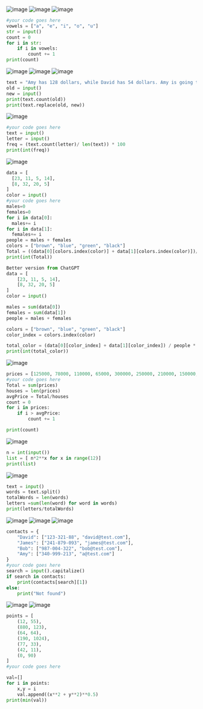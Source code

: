 ![image](https://github.com/Rizwans-github/DSA/assets/141806496/652ceaf2-d074-4ab9-a7a7-200807ca434a)
![image](https://github.com/Rizwans-github/DSA/assets/141806496/ad744e11-8843-46e8-80a4-20986e3fe3a0)
![image](https://github.com/Rizwans-github/DSA/assets/141806496/ae8631be-3e78-4335-9c9e-bf9f753b1307)
```py
#your code goes here
vowels = ["a", "e", "i", "o", "u"]
str = input()
count = 0
for i in str:
    if i in vowels:
        count += 1
print(count)
```
![image](https://github.com/Rizwans-github/DSA/assets/141806496/e8b47f09-1570-4d19-a22f-8eb89fe94571)
![image](https://github.com/Rizwans-github/DSA/assets/141806496/f02b5ab3-de7d-45a5-8f32-330feda2235b)
![image](https://github.com/Rizwans-github/DSA/assets/141806496/a5632ac6-b62d-4bd9-a864-be8c516db1da)
```py
text = "Amy has 128 dollars, while David has 54 dollars. Amy is going to the zoo. David watches soccer."
old = input()
new = input()
print(text.count(old))
print(text.replace(old, new))
```
![image](https://github.com/Rizwans-github/DSA/assets/141806496/13b1f896-4b1b-4ee3-810e-31cfd8e88697)
```py
#your code goes here
text = input()
letter = input()
freq = (text.count(letter)/ len(text)) * 100
print(int(freq))
```
![image](https://github.com/Rizwans-github/DSA/assets/141806496/5e261ae0-cd8b-4461-b1dc-2f925cc3a2bd)
```py
data = [
  [23, 11, 5, 14],
  [8, 32, 20, 5]
]
color = input()
#your code goes here
males=0
females=0
for i in data[0]:
  males+= i
for i in data[1]:
  females+= i
people = males + females
colors = ["brown", "blue", "green", "black"]
Total = ((data[0][colors.index(color)] + data[1][colors.index(color)])/ people)*100
print(int(Total))
```
```py
Better version from ChatGPT
data = [
    [23, 11, 5, 14],
    [8, 32, 20, 5]
]
color = input()

males = sum(data[0])
females = sum(data[1])
people = males + females

colors = ["brown", "blue", "green", "black"]
color_index = colors.index(color)

total_color = (data[0][color_index] + data[1][color_index]) / people * 100
print(int(total_color))
```

![image](https://github.com/Rizwans-github/DSA/assets/141806496/af40ec03-3a98-4ca3-b748-c5d864069fe7)
```py
prices = [125000, 78000, 110000, 65000, 300000, 250000, 210000, 150000, 165000, 140000, 125000, 85000, 90000, 128000, 230000, 225000, 100000, 300000]
#your code goes here
Total = sum(prices)
houses = len(prices)
avgPrice = Total/houses
count = 0
for i in prices:
    if i > avgPrice:
        count += 1

print(count)
```
![image](https://github.com/Rizwans-github/DSA/assets/141806496/c88ed906-ac4b-48ee-8ac4-12d5fcead09f)

```py
n = int(input())
list = [ n*2**x for x in range(12)]
print(list)
```
![image](https://github.com/Rizwans-github/DSA/assets/141806496/73e1edb2-5bd4-4392-8fac-79514ccd10fc)
```py
text = input()
words = text.split()
totalWords = len(words)
letters =sum(len(word) for word in words)
print(letters/totalWords)
```
![image](https://github.com/Rizwans-github/DSA/assets/141806496/372f4e2e-a8b3-451b-8c07-e07e9ca6056b)
![image](https://github.com/Rizwans-github/DSA/assets/141806496/01727685-8a2f-4429-a2da-6f404294fef8)
![image](https://github.com/Rizwans-github/DSA/assets/141806496/ed0ad49e-33e7-4352-9145-dffbf8fdcdf5)
```py
contacts = {
    "David": ["123-321-88", "david@test.com"],
    "James": ["241-879-093", "james@test.com"],
    "Bob": ["987-004-322", "bob@test.com"],
    "Amy": ["340-999-213", "a@test.com"]
}
#your code goes here
search = input().capitalize()
if search in contacts:
    print(contacts[search][1])
else:
    print("Not found")
```
![image](https://github.com/Rizwans-github/DSA/assets/141806496/c652c233-489c-46e2-9bea-e42e11905066)
![image](https://github.com/Rizwans-github/DSA/assets/141806496/0335d9e8-9863-447a-a67e-f003acff9891)
```py
points = [
    (12, 55),
    (880, 123),
    (64, 64),
    (190, 1024),
    (77, 33),
    (42, 11),
    (0, 90)
]
#your code goes here

val=[]
for i in points:
    x,y = i
    val.append((x**2 + y**2)**0.5)
print(min(val))
```
